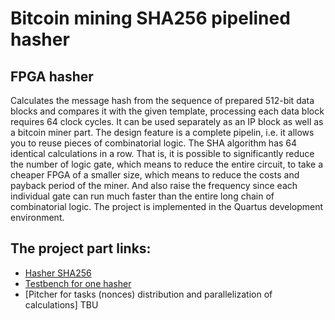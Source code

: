 # Bitcoin mining SHA256 pipelined hasher
## FPGA hasher
Calculates the message hash from the sequence of prepared 512-bit data blocks and compares it with the given template, processing each data block requires 64 clock cycles.
It can be used separately as an IP block as well as a bitcoin miner part.
The design feature is a complete pipelin, i.e. it allows you to reuse pieces of combinatorial logic.
The SHA algorithm has 64 identical calculations in a row. That is, it is possible to significantly reduce the number of logic gate, which means to reduce the entire circuit, to take a cheaper FPGA of a smaller size, which means to reduce the costs and payback period of the miner. And also raise the frequency since each individual gate can run much faster than the entire long chain of combinatorial logic.
The project is implemented in the Quartus development environment. 
## The project part links:
- [Hasher SHA256](https://github.com/botnursery/METRICSgit/tree/master/sha2)
- [Testbench for one hasher](https://github.com/botnursery/METRICSgit/tree/master/testbenches)
- [Pitcher for tasks (nonces) distribution and parallelization of calculations] TBU
